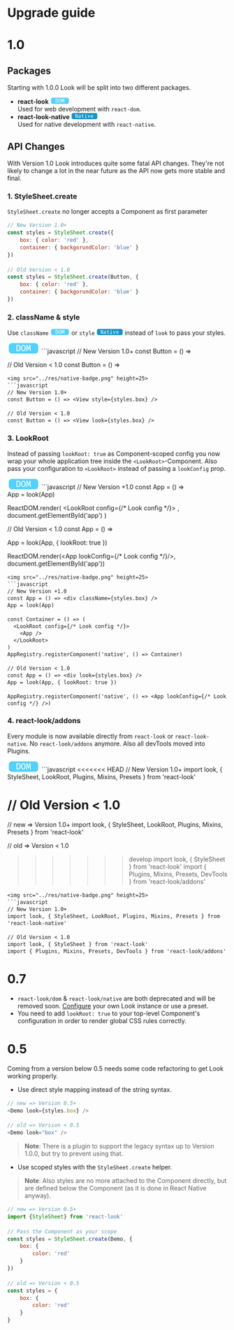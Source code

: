 # Upgrade guide

# 1.0

## Packages
Starting with 1.0.0 Look will be split into two different packages.

* **react-look** <img src="../res/dom-badge.png" height=15><br>
Used for web development with `react-dom`.
* **react-look-native**  <img src="../res/native-badge.png" height=15><br>
Used for native development with `react-native`.

## API Changes

With Version 1.0 Look introduces quite some fatal API changes.
They're not likely to change a lot in the near future as the API now gets more stable and final.
### 1. StyleSheet.create
`StyleSheet.create` no longer accepts a Component as first parameter

```javascript
// New Version 1.0+
const styles = StyleSheet.create({
	box: { color: 'red' },
	container: { backgorundColor: 'blue' }
})

// Old Version < 1.0
const styles = StyleSheet.create(Button, {
	box: { color: 'red' },
	container: { backgorundColor: 'blue' }
})
```
### 2. className & style
Use `className` <img src="../res/dom-badge.png" height=15> or `style` <img src="../res/native-badge.png" height=15> instead of `look` to pass your styles.<br>

<img src="../res/dom-badge.png" height=25>
```javascript
// New Version 1.0+
const Button = () => <div className={styles.box} />

// Old Version < 1.0
const Button = () => <div look={styles.box} />
```
<img src="../res/native-badge.png" height=25>
```javascript
// New Version 1.0+
const Button = () => <View style={styles.box} />

// Old Version < 1.0
const Button = () => <View look={styles.box} />
```
### 3. LookRoot

Instead of passing `lookRoot: true` as Component-scoped config you now wrap your whole application tree inside the `<LookRoot>`-Component. Also pass your configuration to `<LookRoot>` instead of passing a `lookConfig` prop.

<img src="../res/dom-badge.png" height=25>
```javascript
// New Version +1.0
const App = () => <div className={styles.box} />
App = look(App)

ReactDOM.render(
	<LookRoot config={/* Look config */}>
		<App />
	</LookRoot>,
	document.getElementById('app')
)

// Old Version < 1.0
const App = () => <div look={styles.box} />
App = look(App, { lookRoot: true })

ReactDOM.render(<App lookConfig={/* Look config */}/>, document.getElementById('app'))
```
<img src="../res/native-badge.png" height=25>
```javascript
// New Version +1.0
const App = () => <div className={styles.box} />
App = look(App)

const Container = () => (
  <LookRoot config={/* Look config */}>
    <App />
  </LookRoot>
)
AppRegistry.registerComponent('native', () => Container)

// Old Version < 1.0
const App = () => <div look={styles.box} />
App = look(App, { lookRoot: true })

AppRegistry.registerComponent('native', () => <App lookConfig={/* Look config */} />)
```
### 4. react-look/addons

Every module is now available directly from `react-look` or `react-look-native`. No `react-look/addons` anymore. Also all devTools moved into Plugins.

<img src="../res/dom-badge.png" height=25>
```javascript
<<<<<<< HEAD
// New Version 1.0+
import look, { StyleSheet, LookRoot, Plugins, Mixins, Presets } from 'react-look'

// Old Version < 1.0
=======
// new => Version 1.0+
import look, { StyleSheet, LookRoot, Plugins, Mixins, Presets } from 'react-look'

// old => Version < 1.0
>>>>>>> develop
import look, { StyleSheet } from 'react-look'
import { Plugins, Mixins, Presets, DevTools } from 'react-look/addons'
```
<img src="../res/native-badge.png" height=25>
```javascript
// New Version 1.0+
import look, { StyleSheet, LookRoot, Plugins, Mixins, Presets } from 'react-look-native'

// Old Version < 1.0
import look, { StyleSheet } from 'react-look'
import { Plugins, Mixins, Presets, DevTools } from 'react-look/addons'
```

# 0.7
* `react-look/dom` & `react-look/native` are both deprecated and will be removed soon. [Configure](./configureLook.md) your own Look instance or use a preset.
* You need to add `lookRoot: true` to your top-level Component's configuration in order to render global CSS rules correctly.

# 0.5
Coming from a version below 0.5 needs some code refactoring to get Look working properly.

* Use direct style mapping instead of the string syntax.

```javascript
// new => Version 0.5+
<Demo look={styles.box} />

// old => Version < 0.5
<Demo look="box" />
```
> **Note**: There is a plugin to support the legacy syntax up to Version 1.0.0, but try to prevent using that.

* Use scoped styles with the `StyleSheet.create` helper.

> **Note**: Also styles are no more attached to the Component directly, but are defined below the Component (as it is done in React Native anyway).

```javascript
// new => Version 0.5+
import {StyleSheet} from 'react-look'

// Pass the Component as your scope
const styles = StyleSheet.create(Demo, {
	box: {
		color: 'red'
	}
})

// old => Version < 0.5
const styles = {
	box: {
		color: 'red'
	}
}
```
